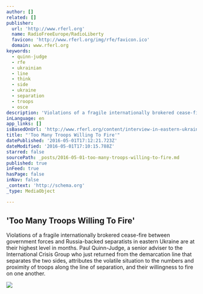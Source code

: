 ```yaml
---
author: []
related: []
publisher:
  url: 'http://www.rferl.org'
  name: RadioFreeEurope/RadioLiberty
  favicon: 'http://www.rferl.org/img/rfe/favicon.ico'
  domain: www.rferl.org
keywords:
  - quinn-judge
  - rfe
  - ukrainian
  - line
  - think
  - side
  - ukraine
  - separation
  - troops
  - osce
description: 'Violations of a fragile internationally brokered cease-fire between government forces and Russia-backed separatists in eastern Ukraine are at their highest level in months. Paul Quinn-Judge, a senior adviser to the International Crisis Group who just returned from the demarcation line that separates the two sides, attributes the volatile situation to the numbers and proximity of troops along the line of separation, and their willingness to fire on one another.'
inLanguage: en
app_links: []
isBasedOnUrl: 'http://www.rferl.org/content/interview-in-eastern-ukraine-too-many-troops-willing-to-fire/27708420.html'
title: "'Too Many Troops Willing To Fire'"
datePublished: '2016-05-01T17:12:21.723Z'
dateModified: '2016-05-01T17:10:15.788Z'
starred: false
sourcePath: _posts/2016-05-01-too-many-troops-willing-to-fire.md
published: true
inFeed: true
hasPage: false
inNav: false
_context: 'http://schema.org'
_type: MediaObject

---
```

<article style=""><h1>'Too Many Troops Willing To Fire'</h1><p>Violations of a fragile internationally brokered cease-fire between government forces and Russia-backed separatists in eastern Ukraine are at their highest level in months. Paul Quinn-Judge, a senior adviser to the International Crisis Group who just returned from the demarcation line that separates the two sides, attributes the volatile situation to the numbers and proximity of troops along the line of separation, and their willingness to fire on one another.</p><img src="http://gdb.rferl.org/7CD35B52-8DBA-4E3C-8A79-DEDC8A778B3E_mw1024_mh1024_s.jpg" /></article>